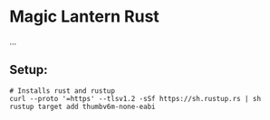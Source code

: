 # Magic Lantern Rust
...

## Setup:
```
# Installs rust and rustup
curl --proto '=https' --tlsv1.2 -sSf https://sh.rustup.rs | sh
rustup target add thumbv6m-none-eabi
```
